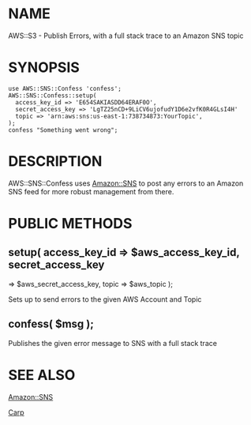 # NAME

AWS::S3 - Publish Errors, with a full stack trace to an Amazon SNS
topic

# SYNOPSIS

    use AWS::SNS::Confess 'confess';
    AWS::SNS::Confess::setup(
      access_key_id => 'E654SAKIASDD64ERAF0O',
      secret_access_key => 'LgTZ25nCD+9LiCV6ujofudY1D6e2vfK0R4GLsI4H'
      topic => 'arn:aws:sns:us-east-1:738734873:YourTopic',
    );
    confess "Something went wrong";



# DESCRIPTION

AWS::SNS::Confess uses [Amazon::SNS](http://search.cpan.org/perldoc?Amazon::SNS) to post any errors to an Amazon SNS
feed for more robust management from there.



# PUBLIC METHODS

## setup( access_key_id => $aws_access_key_id, secret_access_key
=> $aws_secret_access_key, topic => $aws_topic );

Sets up to send errors to the given AWS Account and Topic

## confess( $msg );

Publishes the given error message to SNS with a full stack trace

# SEE ALSO

[Amazon::SNS](http://search.cpan.org/perldoc?Amazon::SNS)

[Carp](http://search.cpan.org/perldoc?Carp)